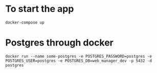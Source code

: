 # To start the app
`docker-compose up`

# Postgres through docker

`docker run --name some-postgres -e POSTGRES_PASSWORD=postgres -e POSTGRES_USER=postgres -e POSTGRES_DB=web_manager_dev -p 5432 -d postgres`
